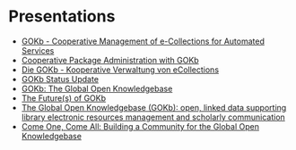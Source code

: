 # Presentations


-   [GOKb - Cooperative Management of e-Collections for Automated
    Services](https://www.elag2019.de/programme.html#_day3_gokb)
-   [Cooperative Package Administration with
    GOKb](https://www.folio-bib.org/wp-content/uploads/2019/04/GOKb_folio_days_2019_ger.pdf)
-   [Die GOKb - Kooperative Verwaltung von
    eCollections](https://opus4.kobv.de/opus4-bib-info/)
-   [GOKb Status Update](http://jorol.de/talks/2018-GOKb-Forum/)
-   [GOKb: The Global Open
    Knowledgebase](http://www.slideshare.net/gokb/gokb-the-global-open-knowledgebase)
-   [The Future(s) of
    GOKb](http://www.slideshare.net/gokb/the-futures-of-gokb)
-   [The Global Open Knowledgebase (GOKb): open, linked data supporting
    library electronic resources management and scholarly
    communication](http://www.slideshare.net/gokb/150331-uksg-antelmanwilson)
-   [Come One, Come All: Building a Community for the Global Open
    Knowledgebase](http://www.slideshare.net/gokb/20150223-erl15-wilsonbuildingcommunity)